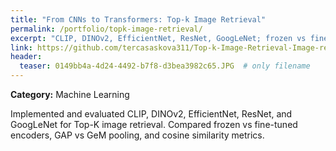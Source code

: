 ```yaml
---
title: "From CNNs to Transformers: Top-k Image Retrieval"
permalink: /portfolio/topk-image-retrieval/
excerpt: "CLIP, DINOv2, EfficientNet, ResNet, GoogLeNet; frozen vs fine-tuned; GAP vs GeM; cosine similarity."
link: https://github.com/tercasaskova311/Top-k-Image-Retrieval-Image-recognition-
header:
  teaser: 0149bb4a-4d24-4492-b7f8-d3bea3982c65.JPG  # only filename
---
```

**Category:** Machine Learning

Implemented and evaluated CLIP, DINOv2, EfficientNet, ResNet, and GoogLeNet for Top-K image retrieval. Compared frozen vs fine-tuned encoders, GAP vs GeM pooling, and cosine similarity metrics.
